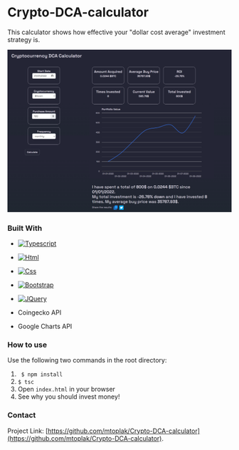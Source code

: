 # Crypto-DCA-calculator
This calculator shows how effective your "dollar cost average" investment strategy is.

![Screenshot](screenshot.png)


### Built With
- [![Typescript][Ts.com]][Ts-url]
- [![Html][Html.com]][Html-url]
- [![Css][Css.com]][Css-url]
- [![Bootstrap][Bootstrap.com]][Bootstrap-url]
- [![JQuery][JQuery.com]][JQuery-url]

- Coingecko API
- Google Charts API

### How to use

Use the following two commands in the root directory:
1. ``` $ npm install```
2. ``` $ tsc ```
3. Open ``` index.html ``` in your browser
4. See why you should invest money!


### Contact
Project Link: [https://github.com/mtoplak/Crypto-DCA-calculator](https://github.com/mtoplak/Crypto-DCA-calculator).


<!-- MARKDOWN LINKS & IMAGES -->
[Html.com]: https://img.shields.io/badge/html-cf5b30?style=for-the-badge&logo=html5&logoColor=white
[Html-url]: https://developer.mozilla.org/en-US/docs/Web/HTML
[Css.com]: https://img.shields.io/badge/css-2560d5?style=for-the-badge&logo=css3&logoColor=white
[Css-url]: https://developer.mozilla.org/en-US/docs/Web/HTML
[Javascript.com]: https://img.shields.io/badge/javascript-e2e62c?style=for-the-badge&logo=javascript&logoColor=white
[Javascript-url]: https://developer.mozilla.org/en-US/docs/Web/JavaScript
[Bootstrap.com]: https://img.shields.io/badge/Bootstrap-563D7C?style=for-the-badge&logo=bootstrap&logoColor=white
[Bootstrap-url]: https://getbootstrap.com
[JQuery.com]: https://img.shields.io/badge/jQuery-0769AD?style=for-the-badge&logo=jquery&logoColor=white
[JQuery-url]: https://jquery.com
[Ts.com]: https://img.shields.io/badge/typescript-357bc4?style=for-the-badge&logo=typescript&logoColor=white
[Ts-url]: https://www.typescriptlang.org/
